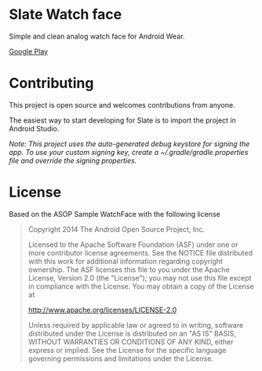 Slate Watch face
==============

Simple and clean analog watch face for Android Wear.

[Google Play](https://play.google.com/store/apps/details?id=ca.joshstagg.slate)

# Contributing

This project is open source and welcomes contributions from anyone.

The easiest way to start developing for Slate is to import the project in Android Studio.

_Note: This project uses the auto-generated debug keystore for signing the app. To use your custom signing key, create a ~/.gradle/gradle.properties file and override the signing properties._

# License

Based on the ASOP Sample WatchFace with the following license

> Copyright 2014 The Android Open Source Project, Inc.
>
> Licensed to the Apache Software Foundation (ASF) under one or more contributor
> license agreements.  See the NOTICE file distributed with this work for
> additional information regarding copyright ownership.  The ASF licenses this
> file to you under the Apache License, Version 2.0 (the "License"); you may not
> use this file except in compliance with the License.  You may obtain a copy of
> the License at
>
> http://www.apache.org/licenses/LICENSE-2.0
>
> Unless required by applicable law or agreed to in writing, software
> distributed under the License is distributed on an "AS IS" BASIS, WITHOUT
> WARRANTIES OR CONDITIONS OF ANY KIND, either express or implied.  See the
> License for the specific language governing permissions and limitations under
> the License.
